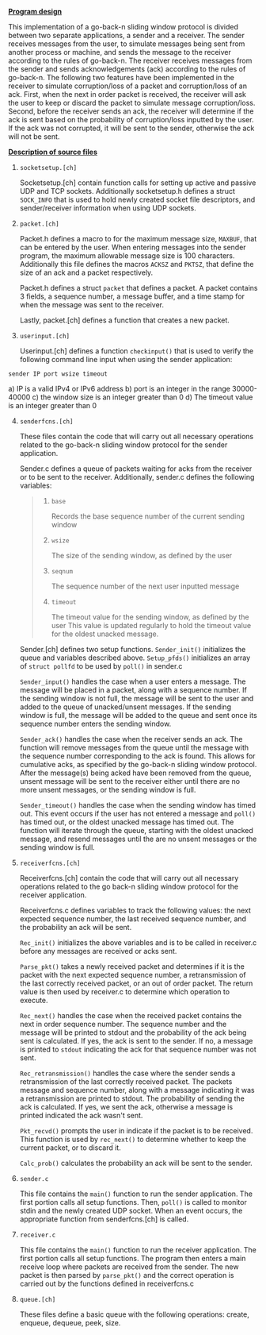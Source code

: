 **<ins>Program design</ins>**

This implementation of a go-back-n sliding window protocol is divided between two separate applications, a sender and a receiver. The sender receives messages from the user, to simulate messages being sent from another process or machine, and sends the message to the receiver according to the rules of go-back-n. The receiver receives messages from the sender and sends acknowledgements (ack) according to the rules of go-back-n. The following two features have been implemented in the receiver to simulate corruption/loss of a packet and corruption/loss of an ack. First, when the next in order packet is received, the receiver will ask the user to keep or discard the packet to simulate message corruption/loss. Second, before the receiver sends an ack, the receiver will determine if the ack is sent based on the probability of corruption/loss inputted by the user. If the ack was not corrupted, it will be sent to the sender, otherwise the ack will not be sent.

**<ins>Description of source files</ins>**

1. `socketsetup.[ch]`
   
   Socketsetup.[ch] contain function calls for setting up active and passive UDP and TCP sockets. Additionally socketsetup.h defines a struct `SOCK_INFO` that is used to hold newly created socket file descriptors, and sender/receiver information when using UDP sockets.
   
2. `packet.[ch]`
   
   Packet.h defines a macro to for the maximum message size, `MAXBUF`, that can be entered by the user. When entering messages into the sender program, the maximum allowable message size is 100 characters. Additionally this file defines the macros `ACKSZ` and `PKTSZ`, that define the size of an ack and a packet respectively.
   
   Packet.h defines a struct `packet` that defines a packet. A packet contains
   3 fields, a sequence number, a message buffer, and a time stamp for when
   the message was sent to the receiver.

   Lastly, packet.[ch] defines a function that creates a new packet.
   
3. `userinput.[ch]`

   Userinput.[ch] defines a function `checkinput()` that is used to verify the following command line input when using the sender application:
   
  `sender IP port wsize timeout`
   
a) IP is a valid IPv4 or IPv6 address
   b) port is an integer in the range 30000-40000
   c) the window size is an integer greater than 0
   d) The timeout value is an integer greater than 0
   
4. `senderfcns.[ch]`

   These files contain the code that will carry out all necessary operations related to the go-back-n sliding window protocol for the sender application.

   Sender.c defines a queue of packets waiting for acks from the receiver or to be sent to the receiver. Additionally, sender.c defines the following variables: 

   > 1. `base`
   >
   >    Records the base sequence number of the current sending window
   >
   > 2. `wsize`
   >
   >    The size of the sending window, as defined by the user
   >
   > 3. `seqnum`
   >
   >    The sequence number of the next user inputted message
   >
   > 4. `timeout`
   >
   >    The timeout value for the sending window, as defined by the user
   >    This value is updated regularly to hold the timeout value for the
   >    oldest unacked message.	

   Sender.[ch] defines two setup functions. `Sender_init()` initializes the queue and variables described above. `Setup_pfds()` initializes an array of `struct pollfd` to be used by `poll()` in sender.c

   `Sender_input()` handles the case when a user enters a message. The message will be placed in a packet, along with a sequence number. If the sending window is not full, the message will be sent to the user and added to the queue of unacked/unsent messages. If the sending window is full, the message will be added to the queue and sent once its sequence number enters the sending window.

   `Sender_ack()` handles the case when the receiver sends an ack. The function will remove messages from the queue until the message with the sequence number corresponding to the ack is found. This allows for cumulative acks, as specified by the  go-back-n sliding window protocol. After the message(s) being acked have been removed from the queue, unsent message will be sent to the receiver either until there are no more unsent messages, or the sending window is full.

   `Sender_timeout()` handles the case when the sending window has timed out. This event occurs if the user has not entered a message and `poll()` has timed out, or the oldest unacked message has timed out. The function will iterate through the queue, starting with the oldest unacked message, and resend messages until the are no unsent messages or the sending window is full.

5. `receiverfcns.[ch]`

   Receiverfcns.[ch] contain the code that will carry out all necessary operations related to the go back-n sliding window protocol for the receiver application.
   
   Receiverfcns.c defines variables to track the following values: the next expected sequence number, the last received sequence number, and the probability an ack will be sent.

   `Rec_init()` initializes the above variables and is to be called in receiver.c before any messages are received or acks sent.
   
   `Parse_pkt()` takes a newly received packet and determines if it is the packet with the next expected sequence number, a retransmission of the last correctly received packet, or an out of order packet. The return value is then used by receiver.c to determine which operation to
execute.
   
   `Rec_next()` handles the case when the received packet contains the next in order sequence number. The sequence number and the message will be printed to stdout and the probability of the ack being sent is calculated. If yes, the ack is sent to the sender. If no, a message is printed to `stdout` indicating the ack for that sequence number was not sent.

   `Rec_retransmission()` handles the case where the sender sends a retransmission of the last correctly received packet. The packets message and sequence number, along with a message indicating it was a retransmission are printed to stdout. The probability of sending the ack is calculated. If yes, we sent the ack, otherwise a message is printed indicated the ack wasn't sent.
   
   `Pkt_recvd()` prompts the user in indicate if the packet is to be received. This function is used by `rec_next()` to determine whether to keep the current packet, or to discard it.
   
   `Calc_prob()` calculates the probability an ack will be sent to the sender.

6. `sender.c`

   This file contains the `main()` function to run the sender application. The first portion calls all setup functions. Then, `poll()` is called to monitor stdin and the newly created UDP socket. When an event occurs, the appropriate function from senderfcns.[ch] is called.
   
7. `receiver.c`

   This file contains the `main()` function to run the receiver application. The first portion calls all setup functions. The program then enters a main receive loop where packets are received from the sender. The new packet is then parsed by `parse_pkt()` and the correct operation
   is carried out by the functions defined in receiverfcns.c
   
8. `queue.[ch]`
  
   These files define a basic queue with the following operations: create, enqueue, dequeue, peek, size.
